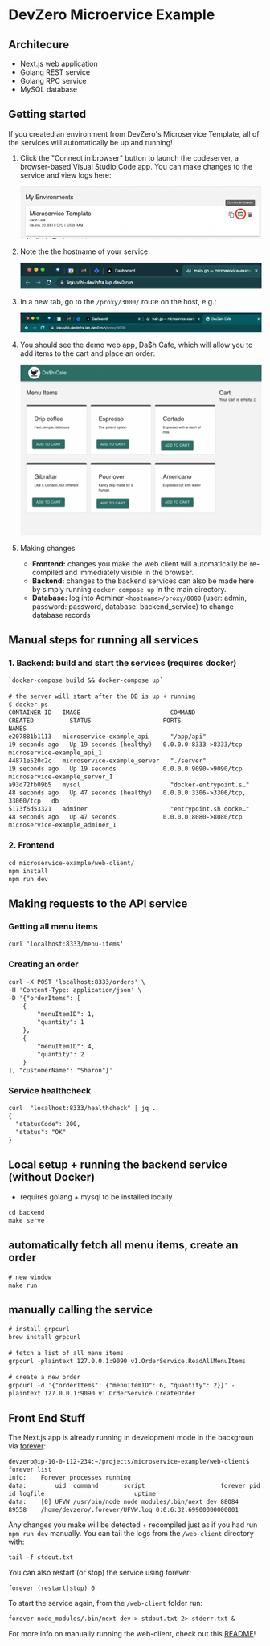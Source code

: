 # DevZero Microervice Example

## Architecure
- Next.js web application
- Golang REST service
- Golang RPC service
- MySQL database

## Getting started
If you created an environment from DevZero's Microservice Template, all of the services will automatically be up and running!

1. Click the "Connect in browser" button to launch the codeserver, a browser-based Visual Studio Code app. You can make changes to the service and view logs here:

    ![environment connect in browser](/images/connect-in-browser.png)


2. Note the the hostname of your service:

    ![hostname](/images/hostname.png)


3. In a new tab, go to the `/proxy/3000/` route on the host, e.g.:

    ![web app url](/images/web-app-url.png)


4. You should see the demo web app, Da$h Cafe, which will allow you to add items to the cart and place an order:

    ![dash cafe demo app](/images/dash-cafe.png)


5. Making changes
    - **Frontend:** changes you make the web client will automatically be re-compiled and immediately visible in the browser. 
    - **Backend:** changes to the backend services can also be made here by simply running `docker-compose up` in the main directory. 
    - **Database:** log into Adminer `<hostname>/proxy/8080` (user: admin, password: password, database: backend_service) to change database records

## Manual steps for running all services

### 1. Backend: build and start the services (requires docker)
```
`docker-compose build && docker-compose up`

# the server will start after the DB is up + running
$ docker ps
CONTAINER ID   IMAGE                         COMMAND                  CREATED          STATUS                    PORTS                               NAMES
e207881b1113   microservice-example_api      "/app/api"               19 seconds ago   Up 19 seconds (healthy)   0.0.0.0:8333->8333/tcp              microservice-example_api_1
44871e520c2c   microservice-example_server   "./server"               19 seconds ago   Up 19 seconds             0.0.0.0:9090->9090/tcp              microservice-example_server_1
a93d72fb09b5   mysql                         "docker-entrypoint.s…"   48 seconds ago   Up 47 seconds (healthy)   0.0.0.0:3306->3306/tcp, 33060/tcp   db
5173f6d53321   adminer                       "entrypoint.sh docke…"   48 seconds ago   Up 47 seconds             0.0.0.0:8080->8080/tcp              microservice-example_adminer_1
```

### 2. Frontend
```
cd microservice-example/web-client/
npm install
npm run dev
```

## Making requests to the API service

### Getting all menu items

```
curl 'localhost:8333/menu-items'
```

### Creating an order

```
curl -X POST 'localhost:8333/orders' \
-H 'Content-Type: application/json' \
-D '{"orderItems": [
    {
        "menuItemID": 1,
        "quantity": 1
    },
    {
        "menuItemID": 4,
        "quantity": 2
    }
], "customerName": "Sharon"}'
```

### Service healthcheck

```
curl  "localhost:8333/healthcheck" | jq .
{
  "statusCode": 200,
  "status": "OK"
}
```

## Local setup + running the backend service (without Docker)

- requires golang + mysql to be installed locally

```
cd backend
make serve
```

## automatically fetch all menu items, create an order

```
# new window
make run
```

## manually calling the service

```
# install grpcurl
brew install grpcurl

# fetch a list of all menu items
grpcurl -plaintext 127.0.0.1:9090 v1.OrderService.ReadAllMenuItems

# create a new order
grpcurl -d '{"orderItems": {"menuItemID": 6, "quantity": 2}}' -plaintext 127.0.0.1:9090 v1.OrderService.CreateOrder
```

## Front End Stuff
The Next.js app is already running in development mode in the backgroun via [forever](https://github.com/foreversd/forever):
```
devzero@ip-10-0-112-234:~/projects/microservice-example/web-client$ forever list
info:    Forever processes running
data:        uid  command       script                     forever pid   id logfile                         uptime                  
data:    [0] UFVW /usr/bin/node node_modules/.bin/next dev 88084   89558    /home/devzero/.forever/UFVW.log 0:0:6:32.69900000000001 
```

Any changes you make will be detected + recompiled just as if you had run `npm run dev` manually.
You can tail the logs from the `/web-client` directory with:
```
tail -f stdout.txt
```

You can also restart (or stop) the service using forever:
```
forever (restart|stop) 0
```

To start the service again, from the `/web-client` folder run:
```
forever node_modules/.bin/next dev > stdout.txt 2> stderr.txt &
```

For more info on manually running the web-client, check out this [README](./web-client/README.md)!